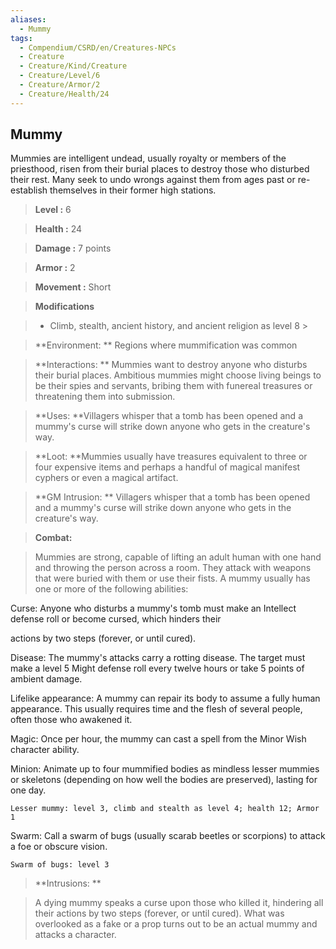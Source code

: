 ```yaml
---
aliases:
  - Mummy
tags:
  - Compendium/CSRD/en/Creatures-NPCs
  - Creature
  - Creature/Kind/Creature
  - Creature/Level/6
  - Creature/Armor/2
  - Creature/Health/24
---
```

  
    
## Mummy    
Mummies are intelligent undead, usually royalty or members of the priesthood, risen from their burial places to destroy those who disturbed their rest. Many seek to undo wrongs against them from ages past or re-establish themselves in their former high stations.    
  
    
> **Level :** 6    
> **Health :** 24    
> **Damage :** 7 points    
> **Armor :** 2    
> **Movement :** Short    
> **Modifications**    
>- Climb, stealth, ancient history, and ancient religion as level 8 >  
>    
> **Environment: ** Regions where mummification was common    
> **Interactions: ** Mummies want to destroy anyone who disturbs their burial places. Ambitious mummies might choose living beings to be their spies and servants, bribing them with funereal treasures or threatening them into submission.    
> **Uses: **Villagers whisper that a tomb has been opened and a mummy's curse will strike down anyone who gets in the creature's way.    
> **Loot: **Mummies usually have treasures equivalent to three or four expensive items and perhaps a handful of magical manifest cyphers or even a magical artifact.    
> **GM Intrusion: ** Villagers whisper that a tomb has been opened and a mummy's curse will strike down anyone who gets in the creature's way.    
  
> **Combat:**   
> Mummies are strong, capable of lifting an adult human with one hand and throwing the person across a room. They attack with weapons that were buried with them or use their fists. A mummy usually has one or more of the following abilities:   
Curse: Anyone who disturbs a mummy's tomb must make an Intellect defense roll or become cursed, which hinders their  
actions by two steps (forever, or until cured).   
Disease: The mummy's attacks carry a rotting disease. The target must make a level 5 Might defense roll every twelve hours or take 5 points of ambient damage.  
Lifelike appearance: A mummy can repair its body to assume a fully human appearance. This usually requires time and the flesh of several people, often those who awakened it.  
Magic: Once per hour, the mummy can cast a spell from the Minor Wish character ability.  
Minion: Animate up to four mummified bodies as mindless lesser mummies or skeletons (depending on how well the bodies are preserved), lasting for one day.   
	Lesser mummy: level 3, climb and stealth as level 4; health 12; Armor 1  
Swarm: Call a swarm of bugs (usually scarab beetles or scorpions) to attack a foe or obscure vision.  
	Swarm of bugs: level 3    
    
  
> **Intrusions: **   
> A dying mummy speaks a curse upon those who killed it, hindering all their actions by two steps (forever, or until cured). What was overlooked as a fake or a prop turns out to be an actual mummy and attacks a character.    
